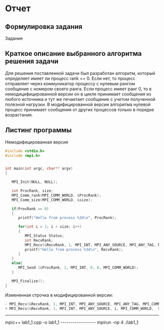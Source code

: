 # Отчет

## Формулировка задания

Задание

## Краткое описание выбранного алгоритма решения задачи

Для решения поставленной задачи был разработан алгоритм, который определяет имеет ли процесс rank == 0. Если нет, то процесс отправляет через коммуникатор процессу с нулевым рангом сообщение с номером своего ранга. Если процесс имеет ранг 0, то в немодицифицированной версии он в цикле принимает сообщения из любого источника и тут же печаетает сообщение с учетом полученной полезной нагрузки. В модифицированной версии алгоритма нулевой процесс принимает сообщения от других процессов только в порядке возрастания.

## Листинг программы

Немодифицированная версия

```cpp
#include <stdio.h>
#include <mpi.h>


int main(int argc, char** argv)
{

   MPI_Init(NULL, NULL);

   int ProcRank, size;
   MPI_Comm_rank(MPI_COMM_WORLD, &ProcRank);
   MPI_Comm_size(MPI_COMM_WORLD, &size);

   if(ProcRank == 0)
   {
      printf("Hello from process %3d\n", ProcRank);

      for(int i = 1; i < size; i++)
      {
         MPI_Status Status;
         int RecvRank;
         MPI_Recv(&RecvRank, 1, MPI_INT, MPI_ANY_SOURCE, MPI_ANY_TAG, MPI_COMM_WORLD,  &Status);
         printf("Hello from process %3d\n", RecvRank);
      }
   }
   else{
      MPI_Send (&ProcRank, 1, MPI_INT, 0, 0, MPI_COMM_WORLD);
   }

   MPI_Finalize();
}
```

Измененная строчка в модифицированной версии:

```cpp
- MPI_Recv(&RecvRank, 1, MPI_INT, MPI_ANY_SOURCE, MPI_ANY_TAG, MPI_COMM_WORLD,  &Status);
+ MPI_Recv(&RecvRank, 1, MPI_INT, MPI_ANY_SOURCE, i, MPI_COMM_WORLD,  &Status);
```

---

mpic++ lab1_1.cpp -o lab1_1
------------------ mpirun -np 4 ./lab1_1
